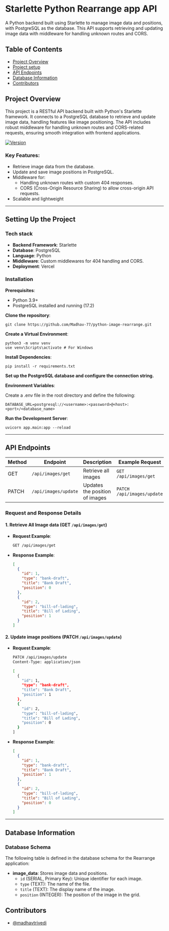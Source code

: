 # Starlette Python Rearrange app API

A Python backend built using Starlette to manage image data and positions, with PostgreSQL as the database. This API supports retrieving and updating image data with middleware for handling unknown routes and CORS.

## Table of Contents
- [Project Overview](#project-overview)
- [Project setup](#setting-up-the-project)
- [API Endpoints](#api-endpoints)
- [Database Information](#database-information)
- [Contributors](#contributors)

## Project Overview

This project is a RESTful API backend built with Python's Starlette framework. It connects to a PostgreSQL database to retrieve and update image data, handling features like image positioning. The API includes robust middleware for handling unknown routes and CORS-related requests, ensuring smooth integration with frontend applications.

[![Version](https://img.shields.io/badge/version-1.0.0.alpha.1-blue.svg)](https://semver.org)

### Key Features:
- Retrieve image data from the database.
- Update and save image positions in PostgreSQL.
- Middleware for:
    - Handling unknown routes with custom 404 responses.
    - CORS (Cross-Origin Resource Sharing) to allow cross-origin API requests.
- Scalable and lightweight

---

## Setting Up the Project

### Tech stack
- **Backend Framework**: Starlette
- **Database**: PostgreSQL
- **Language**: Python
- **Middleware**: Custom middlewares for 404 handling and CORS.
- **Deployment**: Vercel

### Installation
**Prerequisites**:
- Python 3.9+
- PostgreSQL installed and running (17.2)

**Clone the repository**:

    git clone https://github.com/Madhav-77/python-image-rearrange.git
    
**Create a Virtual Environment**:
    
    python3 -m venv venv
    use venv\Scripts\activate # For Windows
    
**Install Dependencies**:

    pip install -r requirements.txt

**Set up the PostgreSQL database and configure the connection string.**

**Environment Variables**:

Create a .env file in the root directory and define the following:

    DATABASE_URL=postgresql://<username>:<password>@<host>:<port>/<database_name>

**Run the Development Server**:

    uvicorn app.main:app --reload

---
## API Endpoints

| Method | Endpoint                                     | Description                                    | Example Request                           |
|--------|----------------------------------------------|------------------------------------------------|------------------------------------------|
| GET    | `/api/images/get`                            | Retrieve all images                            | `GET /api/images/get`                    |
| PATCH  | `/api/images/update`                         | Updates the position of images                 | `PATCH /api/images/update`               |

### Request and Response Details

#### 1. Retrieve All Image data (GET `/api/images/get`)
- **Request Example**:
    ```bash
    GET /api/images/get
    ```
- **Response Example**:
    ```json
    [
      {
        "id": 1,
        "type": "bank-draft",
        "title": "Bank Draft",
        "position": 0
      },
      {
        "id": 2,
        "type": "bill-of-lading",
        "title": "Bill of Lading",
        "position": 1
      }
    ]
    ```

#### 2. Update image positions (PATCH `/api/images/update`)
- **Request Example**:
    ```bash
    PATCH /api/images/update
    Content-Type: application/json

    [
      {
        "id": 1,
        "type": "bank-draft",
        "title": "Bank Draft",
        "position": 1
      },
      {
        "id": 2,
        "type": "bill-of-lading",
        "title": "Bill of Lading",
        "position": 0
      }
    ]
    ```
- **Response Example**:
    ```json
    [
      {
        "id": 1,
        "type": "bank-draft",
        "title": "Bank Draft",
        "position": 1
      },
      {
        "id": 2,
        "type": "bill-of-lading",
        "title": "Bill of Lading",
        "position": 0
      }
    ]
    ```
---

## Database Information

### Database Schema

The following table is defined in the database schema for the Rearrange application:

- **image_data**: Stores image data and positions.
    - `id` (SERIAL, Primary Key): Unique identifier for each image.
    - `type` (TEXT): The name of the file.
    - `title` (TEXT): The display name of the image.
    - `position` (INTEGER): The position of the image in the grid.

## Contributors

- [@madhavtrivedi](https://www.madhavtrivedi.com/)
